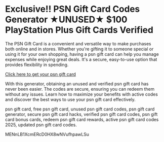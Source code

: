 # Exclusive!! PSN Gift Card Codes Generator ★UNUSED★ $100 PlayStation Plus Gift Cards Verified

The PSN Gift Card is a convenient and versatile way to make purchases both online and in stores. Whether you're gifting it to someone special or using it for your own shopping, having a psn gift card can help you manage expenses while enjoying great deals. It's a secure, easy-to-use option that provides flexibility in spending.

[Click here to get your psn gift card](https://pollosgifts.com/psn-cards)

With this generator, obtaining an unused and verified psn gift card has never been easier. The codes are secure, ensuring you can redeem them without any issues. Learn how to maximize your benefits with active codes and discover the best ways to use your psn gift card effectively.

psn gift card, free psn gift card, unused psn gift card codes, psn gift card generator, secure psn gift card hacks, verified psn gift card codes, psn gift card bonus cards, redeem psn gift card rewards, active psn gift card codes 2025, updated psn gift card codes.

MENnLB1XcmERcD0HX8wNVufhpawLSu
